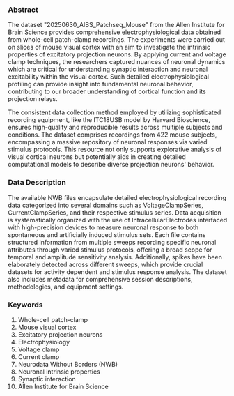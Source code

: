 ### Abstract

The dataset "20250630_AIBS_Patchseq_Mouse" from the Allen Institute for Brain Science provides comprehensive electrophysiological data obtained from whole-cell patch-clamp recordings. The experiments were carried out on slices of mouse visual cortex with an aim to investigate the intrinsic properties of excitatory projection neurons. By applying current and voltage clamp techniques, the researchers captured nuances of neuronal dynamics which are critical for understanding synaptic interaction and neuronal excitability within the visual cortex. Such detailed electrophysiological profiling can provide insight into fundamental neuronal behavior, contributing to our broader understanding of cortical function and its projection relays.

The consistent data collection method employed by utilizing sophisticated recording equipment, like the ITC18USB model by Harvard Bioscience, ensures high-quality and reproducible results across multiple subjects and conditions. The dataset comprises recordings from 422 mouse subjects, encompassing a massive repository of neuronal responses via varied stimulus protocols. This resource not only supports explorative analysis of visual cortical neurons but potentially aids in creating detailed computational models to describe diverse projection neurons' behavior.

### Data Description

The available NWB files encapsulate detailed electrophysiological recording data categorized into several domains such as VoltageClampSeries, CurrentClampSeries, and their respective stimulus series. Data acquisition is systematically organized with the use of IntracellularElectrodes interfaced with high-precision devices to measure neuronal response to both spontaneous and artificially induced stimulus sets. Each file contains structured information from multiple sweeps recording specific neuronal attributes through varied stimulus protocols, offering a broad scope for temporal and amplitude sensitivity analysis. Additionally, spikes have been elaborately detected across different sweeps, which provide crucial datasets for activity dependent and stimulus response analysis. The dataset also includes metadata for comprehensive session descriptions, methodologies, and equipment settings.

### Keywords

1. Whole-cell patch-clamp
2. Mouse visual cortex
3. Excitatory projection neurons
4. Electrophysiology
5. Voltage clamp
6. Current clamp
7. Neurodata Without Borders (NWB)
8. Neuronal intrinsic properties
9. Synaptic interaction
10. Allen Institute for Brain Science